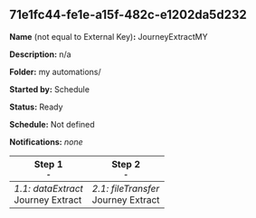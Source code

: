 ## 71e1fc44-fe1e-a15f-482c-e1202da5d232

**Name** (not equal to External Key)**:** JourneyExtractMY

**Description:** n/a

**Folder:** my automations/

**Started by:** Schedule

**Status:** Ready

**Schedule:** Not defined

**Notifications:** _none_


| Step 1<br>_<small>-</small>_ | Step 2<br>_<small>-</small>_ |
| --- | --- |
| _1.1: dataExtract_<br>Journey Extract | _2.1: fileTransfer_<br>Journey Extract |
